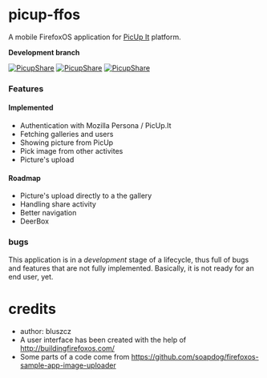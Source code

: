picup-ffos
==========

A mobile FirefoxOS application for [PicUp It](https://picup.it) platform. 

**Development branch**

[![PicupShare](https://picup.it/media/smarts/8d77c3d70a1b58e3a202667f1ca6554d.jpg)](https://picup.it/p/3427/)
[![PicupShare](https://picup.it/media/smarts/821e8f7c308d0fa1870fc0ca37d8f60c.jpg)](https://picup.it/p/3425/)
[![PicupShare](https://picup.it/media/smarts/8fbee097df21411d869c01b08c0cab09.jpg)](https://picup.it/p/3426/)

### Features

#### Implemented

* Authentication with Mozilla Persona / PicUp.It
* Fetching galleries and users
* Showing picture from PicUp
* Pick image from other activites
* Picture's upload 

#### Roadmap

* Picture's upload directly to a the gallery
* Handling share activity
* Better navigation
* DeerBox

### bugs

This application is in a *development* stage of a lifecycle, thus full of bugs and features that are  not fully implemented. Basically, it is not ready for an end user, yet.

credits
=======
* author: bluszcz
* A user interface has been created with the help of http://buildingfirefoxos.com/
* Some parts of a code come from https://github.com/soapdog/firefoxos-sample-app-image-uploader

